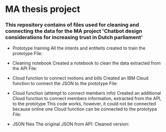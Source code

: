 # MA thesis project

<h3>This repository contains of files used for cleaning and connecting the data for the MA project 'Chatbot design considerations for 
increasing trust in Dutch parliament' </h3>

- Prototype training
  All the intents and entiteits created to train the prototype
  File:

- Cleaning notebook
  Created a notebook to clean the data extracted from the API
  File:

- Cloud function to connect motions and bills
  Created an IBM Cloud function to connect the JSON to the prototype
  File:

- Cloud function (attempt to connect members info)
  Created an additional Cloud function to connect members information, extracted from the API, to the prototype
  This code works, however, it could not be connected because online one Cloud function can be connected to the prototype
  File:

- JSON files
  The original JSON from API:
  Cleaned version:
  
